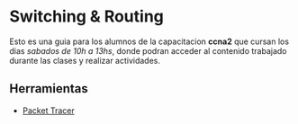 # Switching & Routing

Esto es una guia para los alumnos de la capacitacion __ccna2__ que cursan los dias _sabados de 10h a 13hs_, donde podran acceder al contenido trabajado durante las clases y realizar actividades.

## Herramientas

* [Packet Tracer](https://skillsforall.com/resources/lab-downloads?userLang=es-XL&courseLang=en-US)
